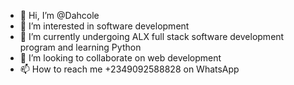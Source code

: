 - 👋 Hi, I’m @Dahcole
- 👀 I’m interested in software development
- 🌱 I’m currently undergoing ALX full stack software development program and learning Python 
- 💞️ I’m looking to collaborate on web development
- 📫 How to reach me +2349092588828 on WhatsApp

<!---
Dahcole/Dahcole is a ✨ special ✨ repository because its `README.md` (this file) appears on your GitHub profile.
You can click the Preview link to take a look at your changes.
--->
